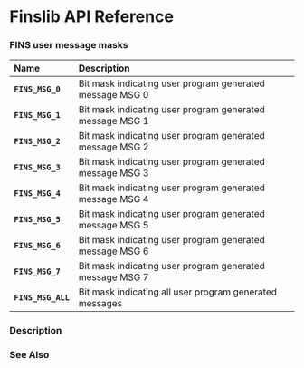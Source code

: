 # Finslib API Reference

### FINS user message masks

|Name|Description|
|:---|:---|
|**`FINS_MSG_0`**|Bit mask indicating user program generated message MSG 0|
|**`FINS_MSG_1`**|Bit mask indicating user program generated message MSG 1|
|**`FINS_MSG_2`**|Bit mask indicating user program generated message MSG 2|
|**`FINS_MSG_3`**|Bit mask indicating user program generated message MSG 3|
|**`FINS_MSG_4`**|Bit mask indicating user program generated message MSG 4|
|**`FINS_MSG_5`**|Bit mask indicating user program generated message MSG 5|
|**`FINS_MSG_6`**|Bit mask indicating user program generated message MSG 6|
|**`FINS_MSG_7`**|Bit mask indicating user program generated message MSG 7|
|**`FINS_MSG_ALL`**|Bit mask indicating all user program generated messages|

### Description

### See Also
